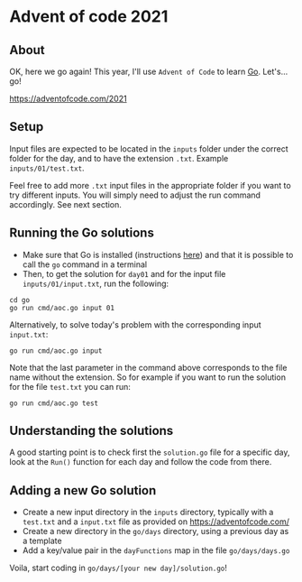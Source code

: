# Advent of code 2021

## About
OK, here we go again! This year, I'll use `Advent of Code` to learn [Go](https://go.dev/). Let's... go!

https://adventofcode.com/2021

## Setup
Input files are expected to be located in the `inputs` folder under the correct folder for the day, and to have the extension `.txt`. Example `inputs/01/test.txt`. 

Feel free to add more `.txt` input files in the appropriate folder if you want to try different inputs. You will simply need to adjust the run command accordingly. See next section.

## Running the Go solutions

- Make sure that Go is installed (instructions [here](https://go.dev/doc/install)) and that it is possible to call the `go` command in a terminal
- Then, to get the solution for `day01` and for the input file  `inputs/01/input.txt`, run the following:

```
cd go
go run cmd/aoc.go input 01
```
Alternatively, to solve today's problem with the corresponding input `input.txt`:
```
go run cmd/aoc.go input
```
Note that the last parameter in the command above corresponds to the file name without the extension. So for example if you want to run the solution for the file `test.txt` you can run:
```
go run cmd/aoc.go test
```

## Understanding the solutions
A good starting point is to check first the `solution.go` file for a specific day, look at the  `Run()` function for each day and follow the code from there.

## Adding a new Go solution
- Create a new input directory in the `inputs` directory, typically with a `test.txt` and a `input.txt` file as provided on https://adventofcode.com/
- Create a new directory in the `go/days` directory, using a previous day as a template
- Add a key/value pair in the `dayFunctions` map in the file `go/days/days.go`

Voila, start coding in `go/days/[your new day]/solution.go`!